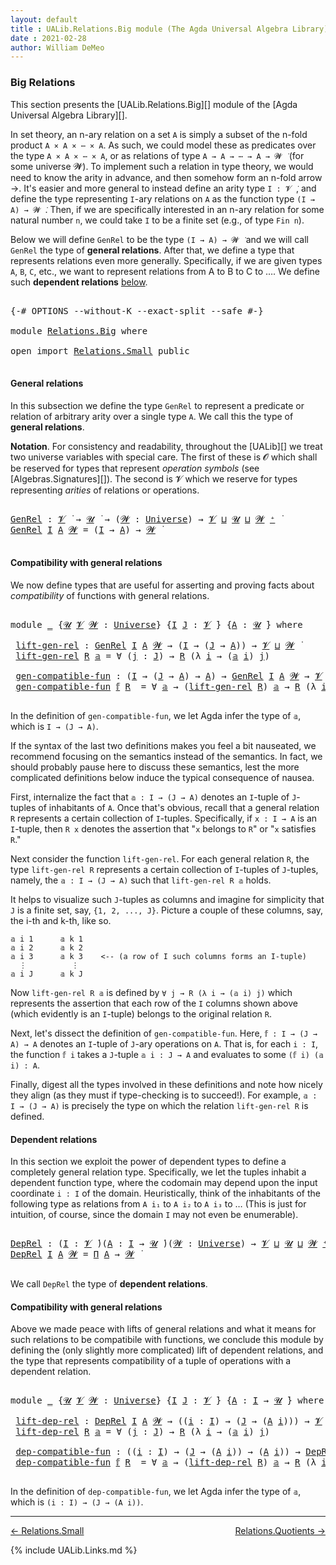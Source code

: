 ```yaml
---
layout: default
title : UALib.Relations.Big module (The Agda Universal Algebra Library)
date : 2021-02-28
author: William DeMeo
---
```


### <a id="big-relations">Big Relations</a>

This section presents the [UALib.Relations.Big][] module of the [Agda Universal Algebra Library][].

In set theory, an n-ary relation on a set `A` is simply a subset of the n-fold product `A × A × ⋯ × A`.  As such, we could model these as predicates over the type `A × A × ⋯ × A`, or as relations of type `A → A → ⋯ → A → 𝓦 ̇` (for some universe 𝓦).  To implement such a relation in type theory, we would need to know the arity in advance, and then somehow form an n-fold arrow →.  It's easier and more general to instead define an arity type `I : 𝓥 ̇`, and define the type representing `I`-ary relations on `A` as the function type `(I → A) → 𝓦 ̇`.  Then, if we are specifically interested in an n-ary relation for some natural number `n`, we could take `I` to be a finite set (e.g., of type `Fin n`).

Below we will define `GenRel` to be the type `(I → A) → 𝓦 ̇` and we will call `GenRel` the type of **general relations**.  After that, we define a type that represents relations even more generally.  Specifically, if we are given types `A`, `B`, `C`, etc., we want to represent relations from A to B to C to ….  We define such **dependent relations** [below](Relations.General.html#dependent-relations).

<pre class="Agda">

<a id="1406" class="Symbol">{-#</a> <a id="1410" class="Keyword">OPTIONS</a> <a id="1418" class="Pragma">--without-K</a> <a id="1430" class="Pragma">--exact-split</a> <a id="1444" class="Pragma">--safe</a> <a id="1451" class="Symbol">#-}</a>

<a id="1456" class="Keyword">module</a> <a id="1463" href="Relations.Big.html" class="Module">Relations.Big</a> <a id="1477" class="Keyword">where</a>

<a id="1484" class="Keyword">open</a> <a id="1489" class="Keyword">import</a> <a id="1496" href="Relations.Small.html" class="Module">Relations.Small</a> <a id="1512" class="Keyword">public</a>

</pre>

#### <a id="general-relations">General relations</a>

In this subsection we define the type `GenRel` to represent a predicate or relation of arbitrary arity over a single type `A`. We call this the type of **general relations**.

**Notation**. For consistency and readability, throughout the [UALib][] we treat two universe variables with special care.  The first of these is 𝓞 which shall be reserved for types that represent *operation symbols* (see [Algebras.Signatures][]). The second is 𝓥 which we reserve for types representing *arities* of relations or operations.

<pre class="Agda">

<a id="GenRel"></a><a id="2119" href="Relations.Big.html#2119" class="Function">GenRel</a> <a id="2126" class="Symbol">:</a> <a id="2128" href="Universes.html#262" class="Generalizable">𝓥</a> <a id="2130" href="Universes.html#403" class="Function Operator">̇</a> <a id="2132" class="Symbol">→</a> <a id="2134" href="Universes.html#260" class="Generalizable">𝓤</a> <a id="2136" href="Universes.html#403" class="Function Operator">̇</a> <a id="2138" class="Symbol">→</a> <a id="2140" class="Symbol">(</a><a id="2141" href="Relations.Big.html#2141" class="Bound">𝓦</a> <a id="2143" class="Symbol">:</a> <a id="2145" href="Agda.Primitive.html#423" class="Postulate">Universe</a><a id="2153" class="Symbol">)</a> <a id="2155" class="Symbol">→</a> <a id="2157" href="Universes.html#262" class="Generalizable">𝓥</a> <a id="2159" href="Agda.Primitive.html#636" class="Primitive Operator">⊔</a> <a id="2161" href="Universes.html#260" class="Generalizable">𝓤</a> <a id="2163" href="Agda.Primitive.html#636" class="Primitive Operator">⊔</a> <a id="2165" href="Relations.Big.html#2141" class="Bound">𝓦</a> <a id="2167" href="Agda.Primitive.html#606" class="Primitive Operator">⁺</a> <a id="2169" href="Universes.html#403" class="Function Operator">̇</a>
<a id="2171" href="Relations.Big.html#2119" class="Function">GenRel</a> <a id="2178" href="Relations.Big.html#2178" class="Bound">I</a> <a id="2180" href="Relations.Big.html#2180" class="Bound">A</a> <a id="2182" href="Relations.Big.html#2182" class="Bound">𝓦</a> <a id="2184" class="Symbol">=</a> <a id="2186" class="Symbol">(</a><a id="2187" href="Relations.Big.html#2178" class="Bound">I</a> <a id="2189" class="Symbol">→</a> <a id="2191" href="Relations.Big.html#2180" class="Bound">A</a><a id="2192" class="Symbol">)</a> <a id="2194" class="Symbol">→</a> <a id="2196" href="Relations.Big.html#2182" class="Bound">𝓦</a> <a id="2198" href="Universes.html#403" class="Function Operator">̇</a>

</pre>


#### <a id="compatibility-with-general-relations">Compatibility with general relations</a>

We now define types that are useful for asserting and proving facts about *compatibility* of functions with general relations.

<pre class="Agda">

<a id="2448" class="Keyword">module</a> <a id="2455" href="Relations.Big.html#2455" class="Module">_</a> <a id="2457" class="Symbol">{</a><a id="2458" href="Relations.Big.html#2458" class="Bound">𝓤</a> <a id="2460" href="Relations.Big.html#2460" class="Bound">𝓥</a> <a id="2462" href="Relations.Big.html#2462" class="Bound">𝓦</a> <a id="2464" class="Symbol">:</a> <a id="2466" href="Agda.Primitive.html#423" class="Postulate">Universe</a><a id="2474" class="Symbol">}</a> <a id="2476" class="Symbol">{</a><a id="2477" href="Relations.Big.html#2477" class="Bound">I</a> <a id="2479" href="Relations.Big.html#2479" class="Bound">J</a> <a id="2481" class="Symbol">:</a> <a id="2483" href="Relations.Big.html#2460" class="Bound">𝓥</a> <a id="2485" href="Universes.html#403" class="Function Operator">̇</a><a id="2486" class="Symbol">}</a> <a id="2488" class="Symbol">{</a><a id="2489" href="Relations.Big.html#2489" class="Bound">A</a> <a id="2491" class="Symbol">:</a> <a id="2493" href="Relations.Big.html#2458" class="Bound">𝓤</a> <a id="2495" href="Universes.html#403" class="Function Operator">̇</a><a id="2496" class="Symbol">}</a> <a id="2498" class="Keyword">where</a>

 <a id="2506" href="Relations.Big.html#2506" class="Function">lift-gen-rel</a> <a id="2519" class="Symbol">:</a> <a id="2521" href="Relations.Big.html#2119" class="Function">GenRel</a> <a id="2528" href="Relations.Big.html#2477" class="Bound">I</a> <a id="2530" href="Relations.Big.html#2489" class="Bound">A</a> <a id="2532" href="Relations.Big.html#2462" class="Bound">𝓦</a> <a id="2534" class="Symbol">→</a> <a id="2536" class="Symbol">(</a><a id="2537" href="Relations.Big.html#2477" class="Bound">I</a> <a id="2539" class="Symbol">→</a> <a id="2541" class="Symbol">(</a><a id="2542" href="Relations.Big.html#2479" class="Bound">J</a> <a id="2544" class="Symbol">→</a> <a id="2546" href="Relations.Big.html#2489" class="Bound">A</a><a id="2547" class="Symbol">))</a> <a id="2550" class="Symbol">→</a> <a id="2552" href="Relations.Big.html#2460" class="Bound">𝓥</a> <a id="2554" href="Agda.Primitive.html#636" class="Primitive Operator">⊔</a> <a id="2556" href="Relations.Big.html#2462" class="Bound">𝓦</a> <a id="2558" href="Universes.html#403" class="Function Operator">̇</a>
 <a id="2561" href="Relations.Big.html#2506" class="Function">lift-gen-rel</a> <a id="2574" href="Relations.Big.html#2574" class="Bound">R</a> <a id="2576" href="Relations.Big.html#2576" class="Bound">𝕒</a> <a id="2578" class="Symbol">=</a> <a id="2580" class="Symbol">∀</a> <a id="2582" class="Symbol">(</a><a id="2583" href="Relations.Big.html#2583" class="Bound">j</a> <a id="2585" class="Symbol">:</a> <a id="2587" href="Relations.Big.html#2479" class="Bound">J</a><a id="2588" class="Symbol">)</a> <a id="2590" class="Symbol">→</a> <a id="2592" href="Relations.Big.html#2574" class="Bound">R</a> <a id="2594" class="Symbol">(λ</a> <a id="2597" href="Relations.Big.html#2597" class="Bound">i</a> <a id="2599" class="Symbol">→</a> <a id="2601" class="Symbol">(</a><a id="2602" href="Relations.Big.html#2576" class="Bound">𝕒</a> <a id="2604" href="Relations.Big.html#2597" class="Bound">i</a><a id="2605" class="Symbol">)</a> <a id="2607" href="Relations.Big.html#2583" class="Bound">j</a><a id="2608" class="Symbol">)</a>

 <a id="2612" href="Relations.Big.html#2612" class="Function">gen-compatible-fun</a> <a id="2631" class="Symbol">:</a> <a id="2633" class="Symbol">(</a><a id="2634" href="Relations.Big.html#2477" class="Bound">I</a> <a id="2636" class="Symbol">→</a> <a id="2638" class="Symbol">(</a><a id="2639" href="Relations.Big.html#2479" class="Bound">J</a> <a id="2641" class="Symbol">→</a> <a id="2643" href="Relations.Big.html#2489" class="Bound">A</a><a id="2644" class="Symbol">)</a> <a id="2646" class="Symbol">→</a> <a id="2648" href="Relations.Big.html#2489" class="Bound">A</a><a id="2649" class="Symbol">)</a> <a id="2651" class="Symbol">→</a> <a id="2653" href="Relations.Big.html#2119" class="Function">GenRel</a> <a id="2660" href="Relations.Big.html#2477" class="Bound">I</a> <a id="2662" href="Relations.Big.html#2489" class="Bound">A</a> <a id="2664" href="Relations.Big.html#2462" class="Bound">𝓦</a> <a id="2666" class="Symbol">→</a> <a id="2668" href="Relations.Big.html#2460" class="Bound">𝓥</a> <a id="2670" href="Agda.Primitive.html#636" class="Primitive Operator">⊔</a> <a id="2672" href="Relations.Big.html#2458" class="Bound">𝓤</a> <a id="2674" href="Agda.Primitive.html#636" class="Primitive Operator">⊔</a> <a id="2676" href="Relations.Big.html#2462" class="Bound">𝓦</a> <a id="2678" href="Universes.html#403" class="Function Operator">̇</a>
 <a id="2681" href="Relations.Big.html#2612" class="Function">gen-compatible-fun</a> <a id="2700" href="Relations.Big.html#2700" class="Bound">𝕗</a> <a id="2702" href="Relations.Big.html#2702" class="Bound">R</a>  <a id="2705" class="Symbol">=</a> <a id="2707" class="Symbol">∀</a> <a id="2709" href="Relations.Big.html#2709" class="Bound">𝕒</a> <a id="2711" class="Symbol">→</a> <a id="2713" class="Symbol">(</a><a id="2714" href="Relations.Big.html#2506" class="Function">lift-gen-rel</a> <a id="2727" href="Relations.Big.html#2702" class="Bound">R</a><a id="2728" class="Symbol">)</a> <a id="2730" href="Relations.Big.html#2709" class="Bound">𝕒</a> <a id="2732" class="Symbol">→</a> <a id="2734" href="Relations.Big.html#2702" class="Bound">R</a> <a id="2736" class="Symbol">(λ</a> <a id="2739" href="Relations.Big.html#2739" class="Bound">i</a> <a id="2741" class="Symbol">→</a> <a id="2743" class="Symbol">(</a><a id="2744" href="Relations.Big.html#2700" class="Bound">𝕗</a> <a id="2746" href="Relations.Big.html#2739" class="Bound">i</a><a id="2747" class="Symbol">)</a> <a id="2749" class="Symbol">(</a><a id="2750" href="Relations.Big.html#2709" class="Bound">𝕒</a> <a id="2752" href="Relations.Big.html#2739" class="Bound">i</a><a id="2753" class="Symbol">))</a>

</pre>

In the definition of `gen-compatible-fun`, we let Agda infer the type of `𝕒`, which is `I → (J → A)`.

If the syntax of the last two definitions makes you feel a bit nauseated, we recommend focusing on the semantics instead of the semantics.  In fact, we should probably pause here to discuss these semantics, lest the more complicated definitions below induce the typical consequence of nausea.

First, internalize the fact that `𝕒 : I → (J → A)` denotes an `I`-tuple of `J`-tuples of inhabitants of `A`. Once that's obvious, recall that a general relation `R` represents a certain collection of `I`-tuples. Specifically, if `x : I → A` is an `I`-tuple, then `R x` denotes the assertion that "`x` belongs to `R`" or "`x` satisfies `R`."

Next consider the function `lift-gen-rel`.  For each general relation `R`, the type `lift-gen-rel R` represents a certain collection of `I`-tuples of `J`-tuples, namely, the `𝕒 : I → (J → A)` such that `lift-gen-rel R 𝕒` holds.

It helps to visualize such `J`-tuples as columns and imagine for simplicity that `J` is a finite set, say, `{1, 2, ..., J}`.  Picture a couple of these columns, say, the i-th and k-th, like so.

```
𝕒 i 1      𝕒 k 1
𝕒 i 2      𝕒 k 2
𝕒 i 3      𝕒 k 3    <-- (a row of I such columns forms an I-tuple)
  ⋮          ⋮
𝕒 i J      𝕒 k J
```

Now `lift-gen-rel R 𝕒` is defined by `∀ j → R (λ i → (𝕒 i) j)` which represents the assertion that each row of the `I` columns shown above (which evidently is an `I`-tuple) belongs to the original relation `R`.

Next, let's dissect the definition of `gen-compatible-fun`.  Here, `𝕗 : I → (J → A) → A` denotes an `I`-tuple of `J`-ary operations on `A`.  That is, for each `i : I`, the function `𝕗 i` takes a `J`-tuple `𝕒 i : J → A` and evaluates to some `(𝕗 i) (𝕒 i) : A`.

Finally, digest all the types involved in these definitions and note how nicely they align (as they must if type-checking is to succeed!).  For example, `𝕒 : I → (J → A)` is precisely the type on which the relation `lift-gen-rel R` is defined.


#### <a id="dependent-relations">Dependent relations</a>

In this section we exploit the power of dependent types to define a completely general relation type.  Specifically, we let the tuples inhabit a dependent function type, where the codomain may depend upon the input coordinate `i : I` of the domain. Heuristically, think of the inhabitants of the following type as relations from `A i₁` to `A i₂` to `A i₃` to …  (This is just for intuition, of course, since the domain `I` may not even be enumerable).

<pre class="Agda">

<a id="DepRel"></a><a id="5318" href="Relations.Big.html#5318" class="Function">DepRel</a> <a id="5325" class="Symbol">:</a> <a id="5327" class="Symbol">(</a><a id="5328" href="Relations.Big.html#5328" class="Bound">I</a> <a id="5330" class="Symbol">:</a> <a id="5332" href="Universes.html#262" class="Generalizable">𝓥</a> <a id="5334" href="Universes.html#403" class="Function Operator">̇</a><a id="5335" class="Symbol">)(</a><a id="5337" href="Relations.Big.html#5337" class="Bound">A</a> <a id="5339" class="Symbol">:</a> <a id="5341" href="Relations.Big.html#5328" class="Bound">I</a> <a id="5343" class="Symbol">→</a> <a id="5345" href="Universes.html#260" class="Generalizable">𝓤</a> <a id="5347" href="Universes.html#403" class="Function Operator">̇</a><a id="5348" class="Symbol">)(</a><a id="5350" href="Relations.Big.html#5350" class="Bound">𝓦</a> <a id="5352" class="Symbol">:</a> <a id="5354" href="Agda.Primitive.html#423" class="Postulate">Universe</a><a id="5362" class="Symbol">)</a> <a id="5364" class="Symbol">→</a> <a id="5366" href="Universes.html#262" class="Generalizable">𝓥</a> <a id="5368" href="Agda.Primitive.html#636" class="Primitive Operator">⊔</a> <a id="5370" href="Universes.html#260" class="Generalizable">𝓤</a> <a id="5372" href="Agda.Primitive.html#636" class="Primitive Operator">⊔</a> <a id="5374" href="Relations.Big.html#5350" class="Bound">𝓦</a> <a id="5376" href="Agda.Primitive.html#606" class="Primitive Operator">⁺</a> <a id="5378" href="Universes.html#403" class="Function Operator">̇</a>
<a id="5380" href="Relations.Big.html#5318" class="Function">DepRel</a> <a id="5387" href="Relations.Big.html#5387" class="Bound">I</a> <a id="5389" href="Relations.Big.html#5389" class="Bound">A</a> <a id="5391" href="Relations.Big.html#5391" class="Bound">𝓦</a> <a id="5393" class="Symbol">=</a> <a id="5395" href="MGS-MLTT.html#3562" class="Function">Π</a> <a id="5397" href="Relations.Big.html#5389" class="Bound">A</a> <a id="5399" class="Symbol">→</a> <a id="5401" href="Relations.Big.html#5391" class="Bound">𝓦</a> <a id="5403" href="Universes.html#403" class="Function Operator">̇</a>

</pre>

We call `DepRel` the type of **dependent relations**.

#### <a id="compatibility-with-general-relations">Compatibility with general relations</a>

Above we made peace with lifts of general relations and what it means for such relations to be compatibile with functions, we conclude this module by defining the (only slightly more complicated) lift of dependent relations, and the type that represents compatibility of a tuple of operations with a dependent relation.

<pre class="Agda">

<a id="5900" class="Keyword">module</a> <a id="5907" href="Relations.Big.html#5907" class="Module">_</a> <a id="5909" class="Symbol">{</a><a id="5910" href="Relations.Big.html#5910" class="Bound">𝓤</a> <a id="5912" href="Relations.Big.html#5912" class="Bound">𝓥</a> <a id="5914" href="Relations.Big.html#5914" class="Bound">𝓦</a> <a id="5916" class="Symbol">:</a> <a id="5918" href="Agda.Primitive.html#423" class="Postulate">Universe</a><a id="5926" class="Symbol">}</a> <a id="5928" class="Symbol">{</a><a id="5929" href="Relations.Big.html#5929" class="Bound">I</a> <a id="5931" href="Relations.Big.html#5931" class="Bound">J</a> <a id="5933" class="Symbol">:</a> <a id="5935" href="Relations.Big.html#5912" class="Bound">𝓥</a> <a id="5937" href="Universes.html#403" class="Function Operator">̇</a><a id="5938" class="Symbol">}</a> <a id="5940" class="Symbol">{</a><a id="5941" href="Relations.Big.html#5941" class="Bound">A</a> <a id="5943" class="Symbol">:</a> <a id="5945" href="Relations.Big.html#5929" class="Bound">I</a> <a id="5947" class="Symbol">→</a> <a id="5949" href="Relations.Big.html#5910" class="Bound">𝓤</a> <a id="5951" href="Universes.html#403" class="Function Operator">̇</a><a id="5952" class="Symbol">}</a> <a id="5954" class="Keyword">where</a>

 <a id="5962" href="Relations.Big.html#5962" class="Function">lift-dep-rel</a> <a id="5975" class="Symbol">:</a> <a id="5977" href="Relations.Big.html#5318" class="Function">DepRel</a> <a id="5984" href="Relations.Big.html#5929" class="Bound">I</a> <a id="5986" href="Relations.Big.html#5941" class="Bound">A</a> <a id="5988" href="Relations.Big.html#5914" class="Bound">𝓦</a> <a id="5990" class="Symbol">→</a> <a id="5992" class="Symbol">((</a><a id="5994" href="Relations.Big.html#5994" class="Bound">i</a> <a id="5996" class="Symbol">:</a> <a id="5998" href="Relations.Big.html#5929" class="Bound">I</a><a id="5999" class="Symbol">)</a> <a id="6001" class="Symbol">→</a> <a id="6003" class="Symbol">(</a><a id="6004" href="Relations.Big.html#5931" class="Bound">J</a> <a id="6006" class="Symbol">→</a> <a id="6008" class="Symbol">(</a><a id="6009" href="Relations.Big.html#5941" class="Bound">A</a> <a id="6011" href="Relations.Big.html#5994" class="Bound">i</a><a id="6012" class="Symbol">)))</a> <a id="6016" class="Symbol">→</a> <a id="6018" href="Relations.Big.html#5912" class="Bound">𝓥</a> <a id="6020" href="Agda.Primitive.html#636" class="Primitive Operator">⊔</a> <a id="6022" href="Relations.Big.html#5914" class="Bound">𝓦</a> <a id="6024" href="Universes.html#403" class="Function Operator">̇</a>
 <a id="6027" href="Relations.Big.html#5962" class="Function">lift-dep-rel</a> <a id="6040" href="Relations.Big.html#6040" class="Bound">R</a> <a id="6042" href="Relations.Big.html#6042" class="Bound">𝕒</a> <a id="6044" class="Symbol">=</a> <a id="6046" class="Symbol">∀</a> <a id="6048" class="Symbol">(</a><a id="6049" href="Relations.Big.html#6049" class="Bound">j</a> <a id="6051" class="Symbol">:</a> <a id="6053" href="Relations.Big.html#5931" class="Bound">J</a><a id="6054" class="Symbol">)</a> <a id="6056" class="Symbol">→</a> <a id="6058" href="Relations.Big.html#6040" class="Bound">R</a> <a id="6060" class="Symbol">(λ</a> <a id="6063" href="Relations.Big.html#6063" class="Bound">i</a> <a id="6065" class="Symbol">→</a> <a id="6067" class="Symbol">(</a><a id="6068" href="Relations.Big.html#6042" class="Bound">𝕒</a> <a id="6070" href="Relations.Big.html#6063" class="Bound">i</a><a id="6071" class="Symbol">)</a> <a id="6073" href="Relations.Big.html#6049" class="Bound">j</a><a id="6074" class="Symbol">)</a>

 <a id="6078" href="Relations.Big.html#6078" class="Function">dep-compatible-fun</a> <a id="6097" class="Symbol">:</a> <a id="6099" class="Symbol">((</a><a id="6101" href="Relations.Big.html#6101" class="Bound">i</a> <a id="6103" class="Symbol">:</a> <a id="6105" href="Relations.Big.html#5929" class="Bound">I</a><a id="6106" class="Symbol">)</a> <a id="6108" class="Symbol">→</a> <a id="6110" class="Symbol">(</a><a id="6111" href="Relations.Big.html#5931" class="Bound">J</a> <a id="6113" class="Symbol">→</a> <a id="6115" class="Symbol">(</a><a id="6116" href="Relations.Big.html#5941" class="Bound">A</a> <a id="6118" href="Relations.Big.html#6101" class="Bound">i</a><a id="6119" class="Symbol">))</a> <a id="6122" class="Symbol">→</a> <a id="6124" class="Symbol">(</a><a id="6125" href="Relations.Big.html#5941" class="Bound">A</a> <a id="6127" href="Relations.Big.html#6101" class="Bound">i</a><a id="6128" class="Symbol">))</a> <a id="6131" class="Symbol">→</a> <a id="6133" href="Relations.Big.html#5318" class="Function">DepRel</a> <a id="6140" href="Relations.Big.html#5929" class="Bound">I</a> <a id="6142" href="Relations.Big.html#5941" class="Bound">A</a> <a id="6144" href="Relations.Big.html#5914" class="Bound">𝓦</a> <a id="6146" class="Symbol">→</a> <a id="6148" href="Relations.Big.html#5912" class="Bound">𝓥</a> <a id="6150" href="Agda.Primitive.html#636" class="Primitive Operator">⊔</a> <a id="6152" href="Relations.Big.html#5910" class="Bound">𝓤</a> <a id="6154" href="Agda.Primitive.html#636" class="Primitive Operator">⊔</a> <a id="6156" href="Relations.Big.html#5914" class="Bound">𝓦</a> <a id="6158" href="Universes.html#403" class="Function Operator">̇</a>
 <a id="6161" href="Relations.Big.html#6078" class="Function">dep-compatible-fun</a> <a id="6180" href="Relations.Big.html#6180" class="Bound">𝕗</a> <a id="6182" href="Relations.Big.html#6182" class="Bound">R</a>  <a id="6185" class="Symbol">=</a> <a id="6187" class="Symbol">∀</a> <a id="6189" href="Relations.Big.html#6189" class="Bound">𝕒</a> <a id="6191" class="Symbol">→</a> <a id="6193" class="Symbol">(</a><a id="6194" href="Relations.Big.html#5962" class="Function">lift-dep-rel</a> <a id="6207" href="Relations.Big.html#6182" class="Bound">R</a><a id="6208" class="Symbol">)</a> <a id="6210" href="Relations.Big.html#6189" class="Bound">𝕒</a> <a id="6212" class="Symbol">→</a> <a id="6214" href="Relations.Big.html#6182" class="Bound">R</a> <a id="6216" class="Symbol">(λ</a> <a id="6219" href="Relations.Big.html#6219" class="Bound">i</a> <a id="6221" class="Symbol">→</a> <a id="6223" class="Symbol">(</a><a id="6224" href="Relations.Big.html#6180" class="Bound">𝕗</a> <a id="6226" href="Relations.Big.html#6219" class="Bound">i</a><a id="6227" class="Symbol">)(</a><a id="6229" href="Relations.Big.html#6189" class="Bound">𝕒</a> <a id="6231" href="Relations.Big.html#6219" class="Bound">i</a><a id="6232" class="Symbol">))</a>

</pre>

In the definition of `dep-compatible-fun`, we let Agda infer the type of `𝕒`, which is `(i : I) → (J → (A i))`.


--------------------------------------

[← Relations.Small](Relations.Small.html)
<span style="float:right;">[Relations.Quotients →](Relations.Quotients.html)</span>

{% include UALib.Links.md %}
